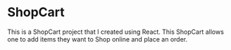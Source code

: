 # ShopCart
This is a ShopCart project that I created using React. This ShopCart allows one to add items they want to Shop online and place an order. 
